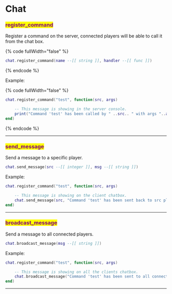 # Chat

### <mark style="color:purple;">register\_command</mark>

Register a command on the server, connected players will be able to call it from the chat box.

{% code fullWidth="false" %}
```lua
chat.register_command(name --[[ string ]], handler --[[ func ]])
```
{% endcode %}

Example:

{% code fullWidth="false" %}
```lua
chat.register_command("test", function(src, args)

    -- This message is showing in the server console.
    print("Command 'test' has been called by " ..src.. " with args "..args)
end)
```
{% endcode %}

***

### <mark style="color:purple;">send\_message</mark>

Send a message to a specific player.

```lua
chat.send_message(src --[[ integer ]], msg --[[ string ]])
```

Example:

```lua
chat.register_command("test", function(src, args)

    -- This message is showing on the client chatbox.
    chat.send_message(src, "Command 'test' has been sent back to src player !")
end)
```

***

### <mark style="color:purple;">broadcast\_message</mark>

Send a message to all connected players.

```lua
chat.broadcast_message(msg --[[ string ]])
```

Example:

```lua
chat.register_command("test", function(src, args)

    -- This message is showing on all the clients chatbox.
    chat.broadcast_message("Command 'test' has been sent to all connected players !")
end)
```

***

